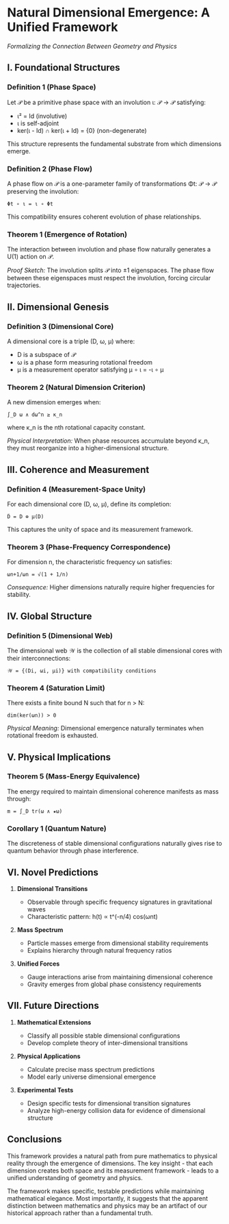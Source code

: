 # Natural Dimensional Emergence: A Unified Framework
*Formalizing the Connection Between Geometry and Physics*

## I. Foundational Structures

### Definition 1 (Phase Space)
Let 𝒫 be a primitive phase space with an involution ι: 𝒫 → 𝒫 satisfying:
- ι² = Id (involutive)
- ι is self-adjoint
- ker(ι - Id) ∩ ker(ι + Id) = {0} (non-degenerate)

This structure represents the fundamental substrate from which dimensions emerge.

### Definition 2 (Phase Flow)
A phase flow on 𝒫 is a one-parameter family of transformations Φt: 𝒫 → 𝒫 preserving the involution:
```
Φt ∘ ι = ι ∘ Φt
```
This compatibility ensures coherent evolution of phase relationships.

### Theorem 1 (Emergence of Rotation)
The interaction between involution and phase flow naturally generates a U(1) action on 𝒫.

*Proof Sketch:* The involution splits 𝒫 into ±1 eigenspaces. The phase flow between these eigenspaces must respect the involution, forcing circular trajectories.

## II. Dimensional Genesis

### Definition 3 (Dimensional Core)
A dimensional core is a triple (D, ω, μ) where:
- D is a subspace of 𝒫
- ω is a phase form measuring rotational freedom
- μ is a measurement operator satisfying μ ∘ ι = -ι ∘ μ

### Theorem 2 (Natural Dimension Criterion)
A new dimension emerges when:
```
∫_D ω ∧ dω^n ≥ κ_n
```
where κ_n is the nth rotational capacity constant.

*Physical Interpretation:* When phase resources accumulate beyond κ_n, they must reorganize into a higher-dimensional structure.

## III. Coherence and Measurement

### Definition 4 (Measurement-Space Unity)
For each dimensional core (D, ω, μ), define its completion:
```
D̂ = D ⊕ μ(D)
```
This captures the unity of space and its measurement framework.

### Theorem 3 (Phase-Frequency Correspondence)
For dimension n, the characteristic frequency ωn satisfies:
```
ωn+1/ωn = √(1 + 1/n)
```
*Consequence:* Higher dimensions naturally require higher frequencies for stability.

## IV. Global Structure

### Definition 5 (Dimensional Web)
The dimensional web 𝒲 is the collection of all stable dimensional cores with their interconnections:
```
𝒲 = {(Di, ωi, μi)} with compatibility conditions
```

### Theorem 4 (Saturation Limit)
There exists a finite bound N such that for n > N:
```
dim(ker(ωn)) > 0
```
*Physical Meaning:* Dimensional emergence naturally terminates when rotational freedom is exhausted.

## V. Physical Implications

### Theorem 5 (Mass-Energy Equivalence)
The energy required to maintain dimensional coherence manifests as mass through:
```
m = ∫_D tr(ω ∧ ★ω)
```

### Corollary 1 (Quantum Nature)
The discreteness of stable dimensional configurations naturally gives rise to quantum behavior through phase interference.

## VI. Novel Predictions

1. **Dimensional Transitions**
   - Observable through specific frequency signatures in gravitational waves
   - Characteristic pattern: h(t) ∝ t^(-n/4) cos(ωnt)

2. **Mass Spectrum**
   - Particle masses emerge from dimensional stability requirements
   - Explains hierarchy through natural frequency ratios

3. **Unified Forces**
   - Gauge interactions arise from maintaining dimensional coherence
   - Gravity emerges from global phase consistency requirements

## VII. Future Directions

1. **Mathematical Extensions**
   - Classify all possible stable dimensional configurations
   - Develop complete theory of inter-dimensional transitions

2. **Physical Applications**
   - Calculate precise mass spectrum predictions
   - Model early universe dimensional emergence

3. **Experimental Tests**
   - Design specific tests for dimensional transition signatures
   - Analyze high-energy collision data for evidence of dimensional structure

## Conclusions

This framework provides a natural path from pure mathematics to physical reality through the emergence of dimensions. The key insight - that each dimension creates both space and its measurement framework - leads to a unified understanding of geometry and physics.

The framework makes specific, testable predictions while maintaining mathematical elegance. Most importantly, it suggests that the apparent distinction between mathematics and physics may be an artifact of our historical approach rather than a fundamental truth.
